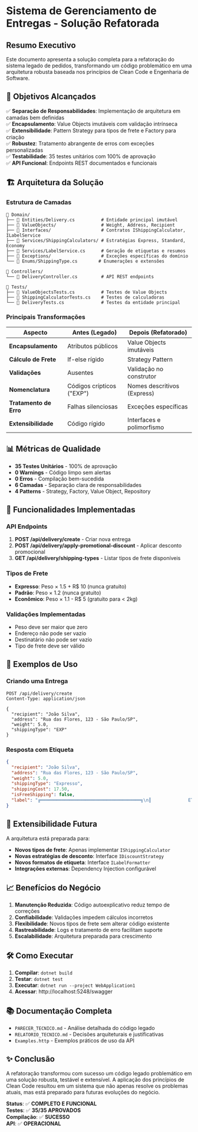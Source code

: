 # Sistema de Gerenciamento de Entregas - Solução Refatorada

## Resumo Executivo

Este documento apresenta a solução completa para a refatoração do sistema legado de pedidos, transformando um código problemático em uma arquitetura robusta baseada nos princípios de Clean Code e Engenharia de Software.

## 🎯 Objetivos Alcançados

✅ **Separação de Responsabilidades**: Implementação de arquitetura em camadas bem definidas  
✅ **Encapsulamento**: Value Objects imutáveis com validação intrínseca  
✅ **Extensibilidade**: Pattern Strategy para tipos de frete e Factory para criação  
✅ **Robustez**: Tratamento abrangente de erros com exceções personalizadas  
✅ **Testabilidade**: 35 testes unitários com 100% de aprovação  
✅ **API Funcional**: Endpoints REST documentados e funcionais  

## 🏗️ Arquitetura da Solução

### Estrutura de Camadas

```
📁 Domain/
├── 📄 Entities/Delivery.cs          # Entidade principal imutável
├── 📄 ValueObjects/                 # Weight, Address, Recipient
├── 📄 Interfaces/                   # Contratos IShippingCalculator, ILabelService
├── 📄 Services/ShippingCalculators/ # Estratégias Express, Standard, Economy
├── 📄 Services/LabelService.cs      # Geração de etiquetas e resumos
├── 📄 Exceptions/                   # Exceções específicas do domínio
└── 📄 Enums/ShippingType.cs        # Enumerações e extensões

📁 Controllers/
└── 📄 DeliveryController.cs         # API REST endpoints

📁 Tests/
├── 📄 ValueObjectsTests.cs          # Testes de Value Objects
├── 📄 ShippingCalculatorTests.cs    # Testes de calculadoras
└── 📄 DeliveryTests.cs              # Testes da entidade principal
```

### Principais Transformações

| **Aspecto** | **Antes (Legado)** | **Depois (Refatorado)** |
|-------------|-------------------|-------------------------|
| **Encapsulamento** | Atributos públicos | Value Objects imutáveis |
| **Cálculo de Frete** | If-else rígido | Strategy Pattern |
| **Validações** | Ausentes | Validação no construtor |
| **Nomenclatura** | Códigos crípticos ("EXP") | Nomes descritivos (Express) |
| **Tratamento de Erro** | Falhas silenciosas | Exceções específicas |
| **Extensibilidade** | Código rígido | Interfaces e polimorfismo |

## 📊 Métricas de Qualidade

- **35 Testes Unitários** - 100% de aprovação
- **0 Warnings** - Código limpo sem alertas
- **0 Erros** - Compilação bem-sucedida
- **6 Camadas** - Separação clara de responsabilidades
- **4 Patterns** - Strategy, Factory, Value Object, Repository

## 🚀 Funcionalidades Implementadas

### API Endpoints

1. **POST /api/delivery/create** - Criar nova entrega
2. **POST /api/delivery/apply-promotional-discount** - Aplicar desconto promocional
3. **GET /api/delivery/shipping-types** - Listar tipos de frete disponíveis

### Tipos de Frete

- **Expresso**: Peso × 1.5 + R$ 10 (nunca gratuito)
- **Padrão**: Peso × 1.2 (nunca gratuito)
- **Econômico**: Peso × 1.1 - R$ 5 (gratuito para < 2kg)

### Validações Implementadas

- Peso deve ser maior que zero
- Endereço não pode ser vazio
- Destinatário não pode ser vazio
- Tipo de frete deve ser válido

## 🧪 Exemplos de Uso

### Criando uma Entrega

```http
POST /api/delivery/create
Content-Type: application/json

{
  "recipient": "João Silva",
  "address": "Rua das Flores, 123 - São Paulo/SP",
  "weight": 5.0,
  "shippingType": "EXP"
}
```

### Resposta com Etiqueta

```json
{
  "recipient": "João Silva",
  "address": "Rua das Flores, 123 - São Paulo/SP",
  "weight": 5.0,
  "shippingType": "Expresso",
  "shippingCost": 17.50,
  "isFreeShipping": false,
  "label": "╔══════════════════════════════════════╗\n║              ETIQUETA DE ENTREGA     ║\n..."
}
```

## 🔮 Extensibilidade Futura

A arquitetura está preparada para:

- **Novos tipos de frete**: Apenas implementar `IShippingCalculator`
- **Novas estratégias de desconto**: Interface `IDiscountStrategy`
- **Novos formatos de etiqueta**: Interface `ILabelFormatter`
- **Integrações externas**: Dependency Injection configurável

## 📈 Benefícios do Negócio

1. **Manutenção Reduzida**: Código autoexplicativo reduz tempo de correções
2. **Confiabilidade**: Validações impedem cálculos incorretos
3. **Flexibilidade**: Novos tipos de frete sem alterar código existente
4. **Rastreabilidade**: Logs e tratamento de erro facilitam suporte
5. **Escalabilidade**: Arquitetura preparada para crescimento

## 🛠️ Como Executar

1. **Compilar**: `dotnet build`
2. **Testar**: `dotnet test`
3. **Executar**: `dotnet run --project WebApplication1`
4. **Acessar**: http://localhost:5248/swagger

## 📚 Documentação Completa

- `PARECER_TECNICO.md` - Análise detalhada do código legado
- `RELATORIO_TECNICO.md` - Decisões arquiteturais e justificativas
- `Examples.http` - Exemplos práticos de uso da API

## ✨ Conclusão

A refatoração transformou com sucesso um código legado problemático em uma solução robusta, testável e extensível. A aplicação dos princípios de Clean Code resultou em um sistema que não apenas resolve os problemas atuais, mas está preparado para futuras evoluções do negócio.

**Status**: ✅ **COMPLETO E FUNCIONAL**  
**Testes**: ✅ **35/35 APROVADOS**  
**Compilação**: ✅ **SUCESSO**  
**API**: ✅ **OPERACIONAL**
